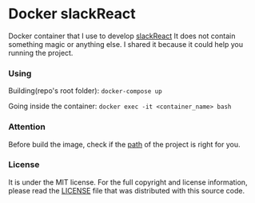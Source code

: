 # Docker slackReact
Docker container that I use to develop [slackReact](https://github.com/matheusfaustino/slackReact/)
It does not contain something magic or anything else. I shared it because it could help you running the project.

### Using
Building(repo's root folder): `docker-compose up`

Going inside the container: `docker exec -it <container_name> bash`

### Attention
Before build the image, check if the [path](/docker-compose.yml#L7-L8) of the project is right for you. 

### License
It is under the MIT license. For the full copyright and license information, please read the [LICENSE](/LICENSE) file that was distributed with this source code.
